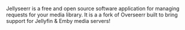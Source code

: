 Jellyseerr is a free and open source software application for managing requests for your media library. It is a a fork of Overseerr built to bring support for Jellyfin & Emby media servers!